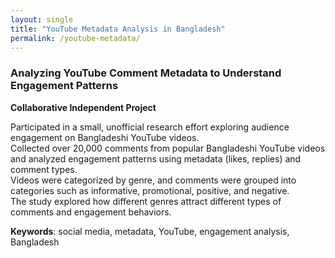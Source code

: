 ```yaml
---
layout: single 
title: "YouTube Metadata Analysis in Bangladesh"
permalink: /youtube-metadata/
---
```


### Analyzing YouTube Comment Metadata to Understand Engagement Patterns  
**Collaborative Independent Project**

Participated in a small, unofficial research effort exploring audience engagement on Bangladeshi YouTube videos.  
Collected over 20,000 comments from popular Bangladeshi YouTube videos and analyzed engagement patterns using metadata (likes, replies) and comment types.   
Videos were categorized by genre, and comments were grouped into categories such as informative, promotional, positive, and negative.  
The study explored how different genres attract different types of comments and engagement behaviors.

**Keywords**: social media, metadata, YouTube, engagement analysis, Bangladesh

